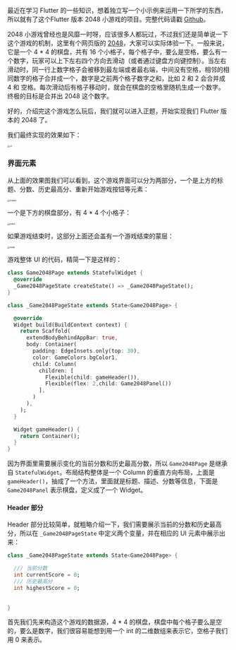 最近在学习 Flutter 的一些知识，想着独立写一个小示例来运用一下所学的东西，所以就有了这个Flutter 版本 2048 小游戏的项目。完整代码请戳 [Github]()。

2048 小游戏曾经也是风靡一时呀，应该很多人都玩过，不过我们还是简单说一下这个游戏的机制，这里有个网页版的 [2048](https://play2048.co/)，大家可以实际体验一下。一般来说，它是一个 4 * 4 的棋盘，共有 16 个小格子，每个格子中，要么是空格，要么有一个数字，玩家可以上下左右四个方向去滑动（或者通过键盘方向键控制）。当左右滑动时，同一行上数字格子会被移到最左端或者最右端，中间没有空格，相邻的相同数字的格子合并成一个，数字是之前两个格子数字之和，比如 2 和 2 会合并成 4 和 空格。每次滑动后有格子移动时，就会在棋盘的空格里随机生成一个数字。终极的目标是合并出 2048 这个数字。

好的，介绍完这个游戏怎么玩后，我们就可以进入正题，开始实现我们 Flutter 版本的 2048 了。

我们最终实现的效果如下：

<img src="https://gitee.com/owenlee233/image_store/raw/master/202110241555714.png" alt="UI" style="zoom:33%;" />

### 界面元素

从上面的效果图我们可以看到，这个游戏界面可以分为两部分，一个是上方的标题、分数、历史最高分、重新开始游戏按钮等元素：

<img src="https://gitee.com/owenlee233/image_store/raw/master/202110241558113.png" alt="header" style="zoom:33%;" />

一个是下方的棋盘部分，有 4 * 4 个小格子：

<img src="https://gitee.com/owenlee233/image_store/raw/master/202110241559350.png" alt="panel" style="zoom:33%;" />

如果游戏结束时，这部分上面还会盖有一个游戏结束的蒙层：

<img src="https://gitee.com/owenlee233/image_store/raw/master/202110241601378.png" alt="mask" style="zoom:33%;" />

游戏整体 UI 的代码，精简一下是这样的：

```dart
class Game2048Page extends StatefulWidget {
  @override
  _Game2048PageState createState() => _Game2048PageState();
}

class _Game2048PageState extends State<Game2048Page> {

  @override
  Widget build(BuildContext context) {
    return Scaffold(
      extendBodyBehindAppBar: true,
      body: Container(
        padding: EdgeInsets.only(top: 30),
        color: GameColors.bgColor1,
        child: Column(
          children: [
            Flexible(child: gameHeader()),
            Flexible(flex: 2,child: Game2048Panel())
          ],
        )
      ),
    );
  }

  Widget gameHeader() {
    return Container();
  }
}
```

因为界面里需要展示变化的当前分数和历史最高分数，所以 `Game2048Page` 是继承自 `StatefulWidget`。布局结构整体是一个 Column 的垂直方向布局，上面是 `gameHeader()`，抽成了一个方法，里面就是标题、描述、分数等信息，下面是 `Game2048Panel` 表示棋盘，定义成了一个 Widget。

#### Header 部分

Header 部分比较简单，就粗略介绍一下，我们需要展示当前的分数和历史最高分，所以在 `_Game2048PageState` 中定义两个变量，并在相应的 UI 元素中展示出来：

```dart
class _Game2048PageState extends State<Game2048Page> {

  /// 当前分数
  int currentScore = 0;
  /// 历史最高分
  int highestScore = 0;
 
  
}
```



首先我们先来构造这个游戏的数据源，4 * 4 的棋盘，棋盘中每个格子要么是空的，要么是数字，我们很容易能想到用一个 int 的二维数组来表示它，空格子我们用 0 来表示。



